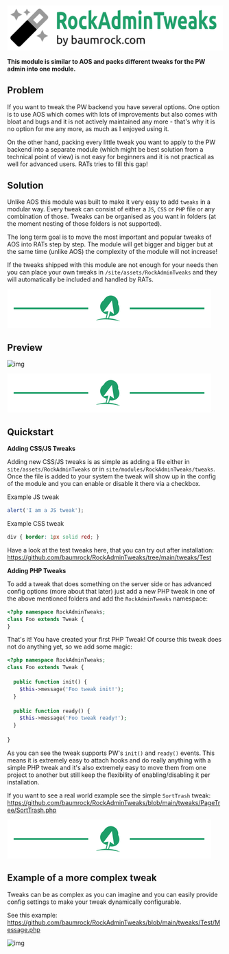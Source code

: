 ![img](logo.svg)

**This module is similar to AOS and packs different tweaks for the PW admin into one module.**

## Problem

If you want to tweak the PW backend you have several options. One option is to use AOS which comes with lots of improvements but also comes with bloat and bugs and it is not actively maintained any more - that's why it is no option for me any more, as much as I enjoyed using it.

On the other hand, packing every little tweak you want to apply to the PW backend into a separate module (which might be best solution from a technical point of view) is not easy for beginners and it is not practical as well for advanced users. RATs tries to fill this gap!

## Solution

Unlike AOS this module was built to make it very easy to add `tweaks` in a modular way. Every tweak can consist of either a `JS`, `CSS` or `PHP` file or any combination of those. Tweaks can be organised as you want in folders (at the moment nesting of those folders is not supported).

The long term goal is to move the most important and popular tweaks of AOS into RATs step by step. The module will get bigger and bigger but at the same time (unlike AOS) the complexity of the module will not increase!

If the tweaks shipped with this module are not enough for your needs then you can place your own tweaks in `/site/assets/RockAdminTweaks` and they will automatically be included and handled by RATs.

![img](hr.svg)

## Preview

![img](https://i.imgur.com/MP9YH6i.png)

![img](hr.svg)

## Quickstart

**Adding CSS/JS Tweaks**

Adding new CSS/JS tweaks is as simple as adding a file either in `site/assets/RockAdminTweaks` or in `site/modules/RockAdminTweaks/tweaks`. Once the file is added to your system the tweak will show up in the config of the module and you can enable or disable it there via a checkbox.

Example JS tweak

```js
alert('I am a JS tweak');
```

Example CSS tweak

```CSS
div { border: 1px solid red; }
```

Have a look at the test tweaks here, that you can try out after installation: https://github.com/baumrock/RockAdminTweaks/tree/main/tweaks/Test

**Adding PHP Tweaks**

To add a tweak that does something on the server side or has advanced config options (more about that later) just add a new PHP tweak in one of the above mentioned folders and add the `RockAdminTweaks` namespace:

```php
<?php namespace RockAdminTweaks;
class Foo extends Tweak {
}
```

That's it! You have created your first PHP Tweak! Of course this tweak does not do anything yet, so we add some magic:

```php
<?php namespace RockAdminTweaks;
class Foo extends Tweak {

  public function init() {
    $this->message('Foo tweak init!');
  }

  public function ready() {
    $this->message('Foo tweak ready!');
  }

}
```

As you can see the tweak supports PW's `init()` and `ready()` events. This means it is extremely easy to attach hooks and do really anything with a simple PHP tweak and it's also extremely easy to move them from one project to another but still keep the flexibility of enabling/disabling it per installation.

If you want to see a real world example see the simple `SortTrash` tweak: https://github.com/baumrock/RockAdminTweaks/blob/main/tweaks/PageTree/SortTrash.php

![img](hr.svg)

## Example of a more complex tweak

Tweaks can be as complex as you can imagine and you can easily provide config settings to make your tweak dynamically configurable.

See this example: https://github.com/baumrock/RockAdminTweaks/blob/main/tweaks/Test/Message.php

![img](https://i.imgur.com/5fI7mr3.png)

